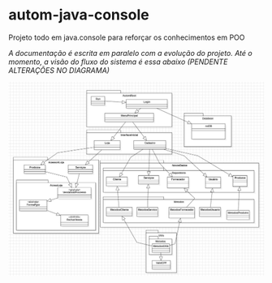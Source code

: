 # autom-java-console
Projeto todo em java.console para reforçar os conhecimentos em POO

*A documentação é escrita em paralelo com a evolução do projeto. Até o momento, a visão do fluxo do sistema é essa abaixo (PENDENTE ALTERAÇÕES NO DIAGRAMA)*

![Visão do fluxo do sistema](img/autom.png)
